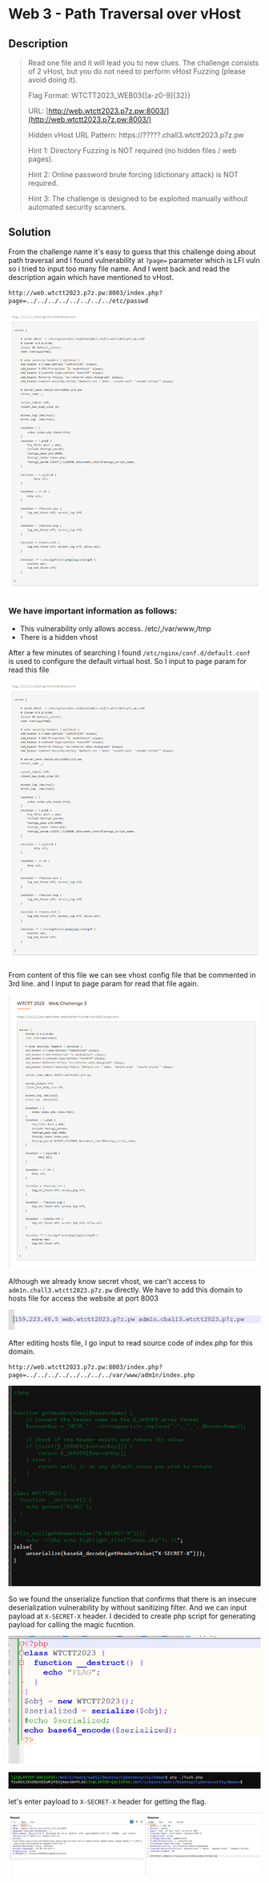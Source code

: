 # Web 3 - Path Traversal over vHost

## Description

> Read one file and it will lead you to new clues. The challenge consists of 2 vHost, but you do not need to perform vHost Fuzzing (please avoid doing it).
> 
> 
> Flag Format: WTCTT2023_WEB03{[a-z0-9]{32}}
> 
> URL: [http://web.wtctt2023.p7z.pw:8003/](http://web.wtctt2023.p7z.pw:8003/)
> 
> Hidden vHost URL Pattern: https://?????.chall3.wtctt2023.p7z.pw
> 
> Hint 1: Directory Fuzzing is NOT required (no hidden files / web pages).
> 
> Hint 2: Online password brute forcing (dictionary attack) is NOT required.
> 
> Hint 3: The challenge is designed to be exploited manually without automated security scanners.
> 

## Solution

From the challenge name it's easy to guess that this challenge doing about path traversal
and I found vulnerability at `?page=` parameter which is LFI vuln so i tried to input too many file name. And I went back and read the description again which have mentioned to vHost.

```
http://web.wtctt2023.p7z.pw:8003/index.php?page=../../../../../../../../etc/passwd
```

![Pasted image 20231219215723.png](Picture/Pasted_image_20231219215723.png)

### We have important information as follows:

- This vulnerability only allows access. /etc/,/var/www,/tmp
- There is a hidden vhost

After a few minutes of searching I found  `/etc/nginx/conf.d/default.conf` is used to configure the default virtual host. So I input to page param for read this file

![Pasted image 20231219215723.png](Picture/Pasted_image_20231219215723%201.png)

From content of this file we can see vhost config file that be commented in 3rd line.
and I input to page param for read that file again.

![Pasted image 20231219220106.png](Picture/Pasted_image_20231219220106.png)

Although we already know secret vhost, we can't access to `adm1n.chall3.wtctt2023.p7z.pw` directly. We have to add this domain to hosts file for access the website at port 8003

![Pasted image 20231219222251.png](Picture/Pasted_image_20231219222251.png)

After editing hosts file, I go input to read source code of index.php for this domain.

```
http://web.wtctt2023.p7z.pw:8003/index.php?page=../../../../../../../../var/www/adm1n/index.php
```

![Pasted image 20231219223017.png](Picture/Pasted_image_20231219223017.png)

So we found the unserialize function that confirms that there is an insecure deserialization vulnerability by without sanitizing filter. And we can input payload at `X-SECRET-X` header.
I decided to create php script for generating payload for calling the magic fucntion.

![Pasted image 20231219223427.png](Picture/Pasted_image_20231219223427.png)

![Pasted image 20231219223530.png](Picture/Pasted_image_20231219223530.png)

let's enter payload to `X-SECRET-X` header for getting the flag.

![Pasted image 20231219223509.png](Picture/Pasted_image_20231219223509.png)